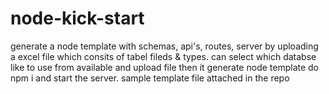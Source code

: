 # node-kick-start
generate a node template with schemas, api's, routes, server by uploading a excel file which consits of tabel fileds & types.
can select which databse like to use from available and upload file then it generate node template do npm i and start the server.
sample template file attached in the repo

